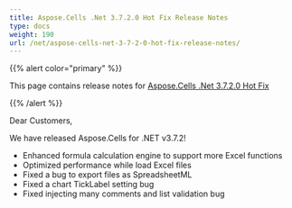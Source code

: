 ```yaml
---
title: Aspose.Cells .Net 3.7.2.0 Hot Fix Release Notes
type: docs
weight: 190
url: /net/aspose-cells-net-3-7-2-0-hot-fix-release-notes/
---
```


{{% alert color="primary" %}} 

This page contains release notes for [Aspose.Cells .Net 3.7.2.0 Hot Fix](https://downloads.aspose.com/cells/net/new-releases/aspose.cells-.net-3.7.2.0-hot-fix/)

{{% /alert %}} 

Dear Customers, 

We have released Aspose.Cells for .NET v3.7.2! 

- Enhanced formula calculation engine to support more Excel functions
- Optimized performance while load Excel files
- Fixed a bug to export files as SpreadsheetML
- Fixed a chart TickLabel setting bug
- Fixed injecting many comments and list validation bug
